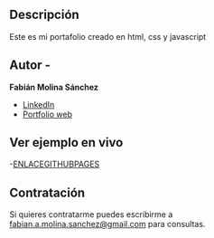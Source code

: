 ## Descripción
Este es mi portafolio creado en html, css y javascript 

## Autor -
**Fabián Molina Sánchez**
- [LinkedIn](https://www.linkedin.com/in/fabian-molina-57b39834a)
- [Portfolio web](https://fabianmolinasanchez.com/)

## Ver ejemplo en vivo
-[ENLACEGITHUBPAGES](ENLACEGITHUBPAGES)


## Contratación
Si quieres contratarme puedes escribirme a fabian.a.molina.sanchez@gmail.com para consultas.

